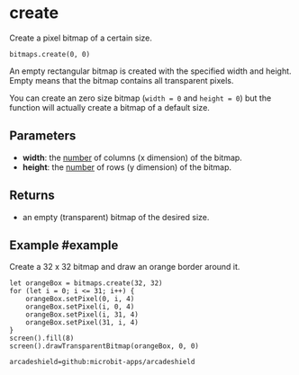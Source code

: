 # create

Create a pixel bitmap of a certain size.

```sig
bitmaps.create(0, 0)
```

An empty rectangular bitmap is created with the specified width and height. Empty means that the bitmap contains all transparent pixels.

You can create an zero size bitmap (``width = 0`` and ``height = 0``) but the function will actually create a bitmap of a default size.

## Parameters

* **width**: the [number](/types/number) of columns (x dimension) of the bitmap.
* **height**: the [number](/types/number) of rows (y dimension) of the bitmap.

## Returns

* an empty (transparent) bitmap of the desired size.

## Example #example

Create a 32 x 32 bitmap and draw an orange border around it.

```blocks
let orangeBox = bitmaps.create(32, 32)
for (let i = 0; i <= 31; i++) {
    orangeBox.setPixel(0, i, 4)
    orangeBox.setPixel(i, 0, 4)
    orangeBox.setPixel(i, 31, 4)
    orangeBox.setPixel(31, i, 4)
}
screen().fill(8)
screen().drawTransparentBitmap(orangeBox, 0, 0)
```

```package
arcadeshield=github:microbit-apps/arcadeshield
```
